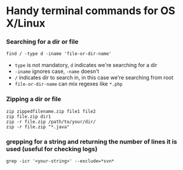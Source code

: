 # Handy terminal commands for OS X/Linux

### Searching for a dir or file
```markdown
find / -type d -iname 'file-or-dir-name'
```

- `type` is not mandatory, `d` indicates we're searching for a dir
- `-iname` ignores case, `-name` doesn't
- `/` indicates dir to search in, in this case we're searching from root
- `file-or-dir-name` can mix regexes like `*.php`

### Zipping a dir or file
```
zip zippedfilename.zip file1 file2
zip file.zip dir1
zip -r file.zip /path/to/your/dir/
zip -r file.zip "*.java"
```

### grepping for a string and returning the number of lines it is used (useful for checking logs)
```
grep -icr '<your-string>' --exclude=*svn*
```

